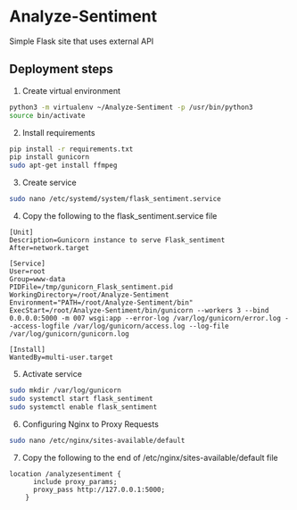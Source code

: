 # Analyze-Sentiment
Simple Flask site that uses external API

## Deployment steps
1. Create virtual environment
```bash
python3 -m virtualenv ~/Analyze-Sentiment -p /usr/bin/python3
source bin/activate
```
2. Install requirements
```bash
pip install -r requirements.txt
pip install gunicorn
sudo apt-get install ffmpeg
```
3. Create service
```bash
sudo nano /etc/systemd/system/flask_sentiment.service
```
4. Copy the following to the flask_sentiment.service file
```
[Unit]
Description=Gunicorn instance to serve Flask_sentiment
After=network.target

[Service]
User=root
Group=www-data
PIDFile=/tmp/gunicorn_Flask_sentiment.pid
WorkingDirectory=/root/Analyze-Sentiment
Environment="PATH=/root/Analyze-Sentiment/bin"
ExecStart=/root/Analyze-Sentiment/bin/gunicorn --workers 3 --bind 0.0.0.0:5000 -m 007 wsgi:app --error-log /var/log/gunicorn/error.log --access-logfile /var/log/gunicorn/access.log --log-file /var/log/gunicorn/gunicorn.log

[Install]
WantedBy=multi-user.target
```
5. Activate service
```bash
sudo mkdir /var/log/gunicorn
sudo systemctl start flask_sentiment
sudo systemctl enable flask_sentiment
```
6. Configuring Nginx to Proxy Requests
```bash
sudo nano /etc/nginx/sites-available/default
```
7. Copy the following to the end of /etc/nginx/sites-available/default file
```
location /analyzesentiment {
      include proxy_params;
      proxy_pass http://127.0.0.1:5000;
    }
```
